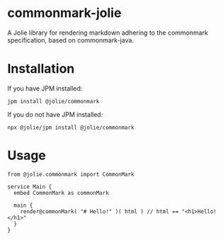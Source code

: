 # commonmark-jolie
A Jolie library for rendering markdown adhering to the commonmark specification, based on commonmark-java.

# Installation

If you have JPM installed:

```
jpm install @jolie/commonmark
```

If you do not have JPM installed:

```
npx @jolie/jpm install @jolie/commonmark
```

# Usage

```jolie
from @jolie.commonmark import CommonMark

service Main {
  embed CommonMark as commonMark
  
  main {
    render@commonMark( "# Hello!" )( html ) // html == "<h1>Hello!</h1>"
  }
}
```
